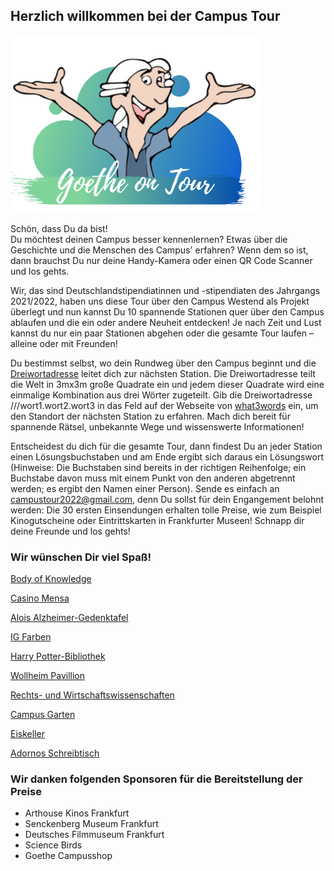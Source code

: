 ## Herzlich willkommen bei der Campus Tour
<p class="aligncenter">
    <img src="Logo.png" alt="centered image" width="400" />
</p>
Schön, dass Du da bist! <br/>
Du möchtest deinen Campus besser kennenlernen? Etwas über die Geschichte und die Menschen des Campus' erfahren? Wenn dem so ist, dann brauchst Du nur deine Handy-Kamera oder einen QR Code Scanner und los gehts. 

Wir, das sind Deutschlandstipendiatinnen und -stipendiaten des Jahrgangs 2021/2022, haben uns diese Tour über den Campus Westend als Projekt überlegt und nun kannst Du 10 spannende Stationen quer über den Campus ablaufen und die ein oder andere Neuheit entdecken! Je nach Zeit und Lust kannst du nur ein paar Stationen abgehen oder die gesamte Tour laufen – alleine oder mit Freunden!

Du bestimmst selbst, wo dein Rundweg über den Campus beginnt und die [Dreiwortadresse](https://what3words.com/pinsel.enthielt.vorweisen) leitet dich zur nächsten Station. Die Dreiwortadresse teilt die Welt in 3mx3m große Quadrate ein und jedem dieser Quadrate wird eine einmalige Kombination aus drei Wörter zugeteilt. Gib die Dreiwortadresse ///wort1.wort2.wort3 in das Feld auf der Webseite von [what3words](https://what3words.com/pinsel.enthielt.vorweisen) ein, um den Standort der nächsten Station zu erfahren. Mach dich bereit für spannende Rätsel, unbekannte Wege und wissenswerte Informationen!

Entscheidest du dich für die gesamte Tour, dann findest Du an jeder Station einen Lösungsbuchstaben und am Ende ergibt sich daraus ein Lösungswort (Hinweise: Die Buchstaben sind bereits in der richtigen Reihenfolge; ein Buchstabe davon muss mit einem Punkt von den anderen abgetrennt werden; es ergibt den Namen einer Person). Sende es einfach an campustour2022@gmail.com, denn Du sollst für dein Engangement belohnt werden: Die 30 ersten Einsendungen erhalten tolle Preise, wie zum Beispiel Kinogutscheine oder Eintrittskarten in Frankfurter Museen! 
Schnapp dir deine Freunde und los gehts!

### Wir wünschen Dir viel Spaß!


[Body of Knowledge](body_of_knowledge.md)

[Casino Mensa](casino_mensa.md)

[Alois Alzheimer-Gedenktafel](alois_alzheimer-gedenktafel.md)

[IG Farben](ig_farben.md)

[Harry Potter-Bibliothek](harry_potter-bibliothek.md)

[Wollheim Pavillion](wollheim-pavillon.md)

[Rechts- und Wirtschaftswissenschaften](ruw.md)

[Campus Garten](campus-garten.md)

[Eiskeller](eiskeller.md)

[Adornos Schreibtisch](adornos_schreibtisch.md)



### Wir danken folgenden Sponsoren für die Bereitstellung der Preise
* Arthouse Kinos Frankfurt
* Senckenberg Museum Frankfurt
* Deutsches Filmmuseum Frankfurt
* Science Birds
* Goethe Campusshop

